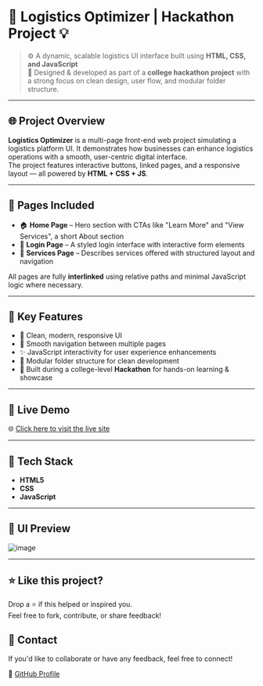 
# 🚛 Logistics Optimizer | Hackathon Project 💡

> ⚙️ A dynamic, scalable logistics UI interface built using **HTML, CSS, and JavaScript**  
> 🎯 Designed & developed as part of a **college hackathon project** with a strong focus on clean design, user flow, and modular folder structure.

---

## 🌐 Project Overview

**Logistics Optimizer** is a multi-page front-end web project simulating a logistics platform UI. It demonstrates how businesses can enhance logistics operations with a smooth, user-centric digital interface.  
The project features interactive buttons, linked pages, and a responsive layout — all powered by **HTML + CSS + JS**.

---

## 📄 Pages Included

- 🏠 **Home Page** – Hero section with CTAs like "Learn More" and "View Services", a short About section  
- 🔐 **Login Page** – A styled login interface with interactive form elements  
- 🧰 **Services Page** – Describes services offered with structured layout and navigation

All pages are fully **interlinked** using relative paths and minimal JavaScript logic where necessary.

---

## 🎯 Key Features

- 💎 Clean, modern, responsive UI
- 🔗 Smooth navigation between multiple pages
- ✨ JavaScript interactivity for user experience enhancements
- 🧠 Modular folder structure for clean development
- 🏫 Built during a college-level **Hackathon** for hands-on learning & showcase

---

## 🚀 Live Demo

🌐 [Click here to visit the live site](https://kartikay-dubey.github.io/Logistic-Optmiser/)

---

## 🌟 Tech Stack

- **HTML5**  
- **CSS**  
- **JavaScript**

---

## 📸 UI Preview

![image](https://github.com/user-attachments/assets/a46614a8-b851-4f40-a3f3-9aaba5ec40e5)

---

## ⭐ Like this project?

Drop a ⭐ if this helped or inspired you.  
Feel free to fork, contribute, or share feedback!

## 📧 Contact

If you'd like to collaborate or have any feedback, feel free to connect!

🔗 [GitHub Profile](https://github.com/Kartikay-Dubey)

